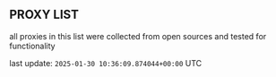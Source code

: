 ## PROXY LIST

all proxies in this list were collected from open sources and tested for functionality

last update: `2025-01-30 10:36:09.874044+00:00` UTC